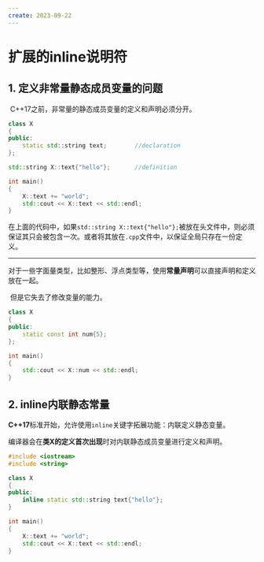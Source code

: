 ```yaml
---
create: 2023-09-22
---
```

# 扩展的inline说明符

## 1. 定义非常量静态成员变量的问题

​	C++17之前，非常量的静态成员变量的定义和声明必须分开。

```C++
class X
{
public:
    static std::string text;		//declaration
};

std::string X::text{"hello"};		//definition

int main()
{
	X::text += "world";
    std::cout << X::text << std::endl;
}
```

​	在上面的代码中，如果`std::string X::text{"hello"};`被放在头文件中，则必须保证其只会被包含一次。或者将其放在`.cpp`文件中，以保证全局只存在一份定义。

---

​	对于一些字面量类型，比如整形、浮点类型等，使用**常量声明**可以直接声明和定义放在一起。

​	但是它失去了修改变量的能力。

```C++
class X
{
public:
    static const int num{5};
};

int main()
{
	std::cout << X::num << std::endl;
}
```

## 2. inline内联静态常量

​	**C++17**标准开始，允许使用`inline`关键字拓展功能：内联定义静态变量。

​	编译器会在**类X的定义首次出现**时对内联静态成员变量进行定义和声明。

```C++
#include <iostream>
#include <string>

class X
{
public:
    inline static std::string text{"hello"};
}

int main()
{
    X::text += "world";
    std::cout << X::text << std::endl;
}
```

